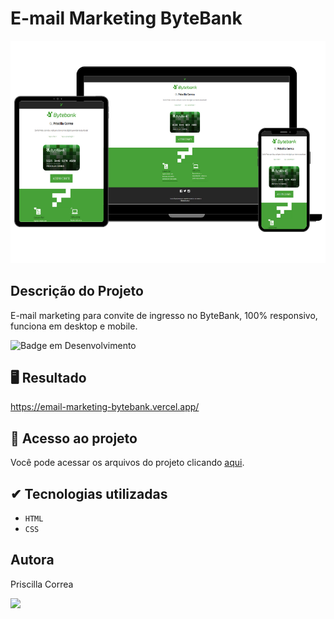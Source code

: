 # E-mail Marketing ByteBank

<img src="https://github.com/prissycorrea/email-marketing-bytebank/blob/main/mockup-bytebank-email.png?raw=true" width="700">

## Descrição do Projeto
E-mail marketing para convite de ingresso no ByteBank, 100% responsivo, funciona em desktop e mobile.

![Badge em Desenvolvimento](https://img.shields.io/badge/STATUS-CONCLUIDO-green)

## 🖥 Resultado
https://email-marketing-bytebank.vercel.app/

## 📁 Acesso ao projeto
Você pode acessar os arquivos do projeto clicando [aqui](https://github.com/prissycorrea/email-marketing-bytebank).

## ✔ Tecnologias utilizadas
- ``HTML``
- ``CSS``

## Autora
Priscilla Correa

<img src="https://cdn.jsdelivr.net/gh/devicons/devicon/icons/linkedin/linkedin-original.svg" width=30px>
